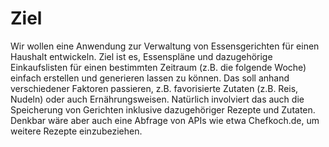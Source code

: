 # Ziel
Wir wollen eine Anwendung zur Verwaltung von Essensgerichten für einen Haushalt entwickeln. Ziel ist es, Essenspläne und
dazugehörige Einkaufslisten für einen bestimmten Zeitraum (z.B. die folgende Woche) einfach erstellen und generieren
lassen zu können. Das soll anhand verschiedener Faktoren passieren, z.B. favorisierte Zutaten (z.B. Reis, Nudeln) oder
auch Ernährungsweisen. Natürlich involviert das auch die Speicherung von Gerichten inklusive dazugehöriger Rezepte und
Zutaten. Denkbar wäre aber auch eine Abfrage von APIs wie etwa Chefkoch.de, um weitere Rezepte einzubeziehen.